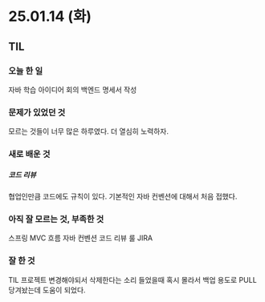 # 25.01.14 (화)

## TIL

### 오늘 한 일
자바 학습
아이디어 회의
백엔드 명세서 작성

### 문제가 있었던 것
모르는 것들이 너무 많은 하루였다.
더 열심히 노력하자.

### 새로 배운 것
##### 코드 리뷰
협업인만큼 코드에도 규칙이 있다.
기본적인 자바 컨벤션에 대해서 처음 접했다.

### 아직 잘 모르는 것, 부족한 것
스프링
MVC 흐름
자바
컨벤션
코드 리뷰 룰
JIRA

### 잘 한 것
TIL 프로젝트 변경해야되서 삭제한다는 소리 들었을때 혹시 몰라서 백업 용도로 PULL 당겨놨는데 도움이 되었다.